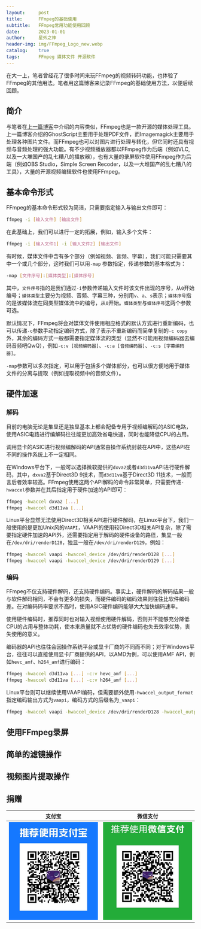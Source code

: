 ```yaml
---
layout:     post
title:      FFmpeg的基础使用
subtitle:   FFmpeg常用功能使用回顾
date:       2023-01-01
author:     星外之神
header-img: img/FFmpeg_Logo_new.webp
catalog:    true
tags:       FFmpeg 媒体文件 开源软件
---
```


在大一上，笔者曾经花了很多时间来玩FFmpeg的视频转码功能，也体验了FFmpeg的其他用法。笔者用这篇博客来记录FFmpeg的基础使用方法，以便后续回顾。

## 简介

与笔者在[上一篇博客](/2022/12/24/PDF处理工具的使用/)中介绍的内容类似，FFmpeg也是一款开源的媒体处理工具。上一篇博客介绍的GhostScript主要用于处理PDF文件，而Imagemagick主要用于处理各种图片文件。而FFmpeg也可以对图片进行处理与转化，但它同时还具有视频与音频处理的强大功能。有不少视频播放器都以FFmpeg作为后端（例如VLC,以及一大堆国产的乱七糟八的播放器），也有大量的录屏软件使用FFmpeg作为后端（例如OBS Studio，Simple Screen Recoder，以及一大堆国产的乱七糟八的工具），大量的开源视频编辑软件也使用FFmpeg。

## 基本命令形式

FFmpeg的基本命令形式较为简洁，只需要指定输入与输出文件即可：
```bash
ffmpeg -i [输入文件] [输出文件]
```

在此基础上，我们可以进行一定的拓展，例如，输入多个文件：
```bash
ffmpeg -i [输入文件1] -i [输入文件2] [输出文件]
```

有时候，媒体文件中含有多个部分（例如视频、音频、字幕），我们可能只需要其中一个或几个部分，这时我们可以用`-map` 参数指定，传递参数的基本格式为：
```bash
-map [文件序号]:[媒体类型]:[媒体序号]
```

其中，`文件序号`指的是我们通过`-i`参数传递输入文件时该文件出现的序号，从`0`开始编号；`媒体类型`主要分为视频、音频、字幕三种，分别用`v`、`a`、`s`表示；`媒体序号`指的是该媒体流在同类型媒体流中的编号，从`0`开始。`媒体类型`与`媒体序号`这两个参数可选。

默认情况下，FFmpeg将会对媒体文件使用相应格式的默认方式进行重新编码，也可以传递`-c`参数手动指定编码方式，除了表示不重新编码而简单复制的`-c copy`外，其余的编码方式一般都需要指定媒体流的类型（显然不可能用视频编码器去编码音频吧QwQ），例如`-c:v [视频编码器]`、`-c:a [音频编码器]`、`-c:s [字幕编码器]`。

`-map`参数可以多次指定，可以用于包括多个媒体部分，也可以很方便地用于媒体文件的分离与提取（例如提取视频中的音频文件）。

## 硬件加速

### 解码

目前的电脑无论是集显还是独显基本上都会配备专用于视频编解码的ASIC电路，使用ASIC电路进行编解码往往能更加高效省电快速，同时也能降低CPU的占用。

调用显卡的ASIC进行视频编解码的API通常由操作系统封装在API中，这些API在不同的操作系统上不一定相同。

在Windows平台下，一般可以选择微软提供的`dxva2`或者`d3d11va`API进行硬件解码，其中，`dxva2`基于Direct3D 9技术，而`d3d11va`基于Direct3D 11技术，一般而言后者效率较高。FFmpeg使用这两个API解码的命令非常简单，只需要传递`-hwaccel`参数并在其后指定用于硬件加速的API即可：
```bash
ffmpeg -hwaccel dxva2 [...]
ffmpeg -hwaccel d3d11va [...]
```

Linux平台显然无法使用Direct3D相关API进行硬件解码，在Linux平台下，我们一般使用的是更加Unix风的`VAAPI`，VAAPI的使用较Direct3D相关API复杂，除了需要指定硬件加速的API外，还需要指定用于解码的硬件设备的路径，集显一般在`/dev/dri/renderD128`，独显一般在`/dev/dri/renderD129`，例如：
```bash
ffmpeg -hwaccel vaapi -hwaccel_device /dev/dri/renderD128 [...]
ffmpeg -hwaccel vaapi -hwaccel_device /dev/dri/renderD129 [...]
```

### 编码

FFmpeg不仅支持硬件解码，还支持硬件编码。事实上，硬件解码的解码结果一般与软件解码相同，不会有更多的损失，而硬件编码的编码效果则往往比软件编码差。在对编码码率要求不高时，使用ASIC硬件编码能够大大加快编码速率。

使用硬件编码时，推荐同时也对输入视频使用硬件解码，否则并不能够充分降低CPU的占用与整体功耗，使本来质量就不占优势的硬件编码也失去效率优势，丧失使用的意义。

编码器的API也往往会因操作系统平台或显卡厂商的不同而不同；对于Windows平台，往往可以直接使用显卡厂商提供的API，以AMD为例，可以使用AMF API，例如`hevc_amf`、`h264_amf`进行编码：
```bash
ffmpeg -hwaccel d3d11va [...] -c:v hevc_amf [...]
ffmpeg -hwaccel d3d11va [...] -c:v h264_amf [...]
```

Linux平台则可以继续使用VAAPI编码，但需要额外使用`-hwaccel_output_format`指定编码输出方式为`vaapi`，编码方式的后缀名为`_vaapi`：
```bash
ffmpeg -hwaccel vaapi -hwaccel_device /dev/dri/renderD128 -hwaccel_output_format vaapi [...] -c:v hevc_vaapi [...]
```

## 使用FFmpeg录屏

## 简单的滤镜操作

## 视频图片提取操作

## 捐赠

|  **支付宝**  |  **微信支付**  |
|  :----:  |  :----:  |
|  [![](/img/donate-alipay.webp)](/img/donate-alipay.webp)  |  [![](/img/donate-wechatpay.webp)](/img/donate-wechatpay.webp)  |

